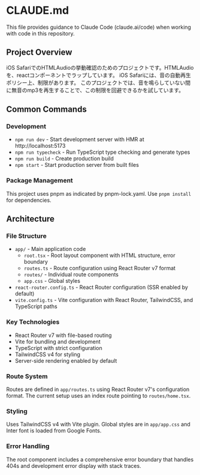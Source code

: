 # CLAUDE.md

This file provides guidance to Claude Code (claude.ai/code) when working with code in this repository.

## Project Overview
iOS SafariでのHTMLAudioの挙動確認のためのプロジェクトです。HTMLAudioを、reactコンポーネントでラップしています。
iOS Safariには、音の自動再生ポリシー上、制限があります。
このプロジェクトでは、音を鳴らしていない間に無音のmp3を再生することで、この制限を回避できるかを試しています。

## Common Commands

### Development
- `npm run dev` - Start development server with HMR at http://localhost:5173
- `npm run typecheck` - Run TypeScript type checking and generate types
- `npm run build` - Create production build
- `npm start` - Start production server from built files

### Package Management
This project uses pnpm as indicated by pnpm-lock.yaml. Use `pnpm install` for dependencies.

## Architecture

### File Structure
- `app/` - Main application code
  - `root.tsx` - Root layout component with HTML structure, error boundary
  - `routes.ts` - Route configuration using React Router v7 format
  - `routes/` - Individual route components
  - `app.css` - Global styles
- `react-router.config.ts` - React Router configuration (SSR enabled by default)
- `vite.config.ts` - Vite configuration with React Router, TailwindCSS, and TypeScript paths

### Key Technologies
- React Router v7 with file-based routing
- Vite for bundling and development
- TypeScript with strict configuration
- TailwindCSS v4 for styling
- Server-side rendering enabled by default

### Route System
Routes are defined in `app/routes.ts` using React Router v7's configuration format. The current setup uses an index route pointing to `routes/home.tsx`.

### Styling
Uses TailwindCSS v4 with Vite plugin. Global styles are in `app/app.css` and Inter font is loaded from Google Fonts.

### Error Handling
The root component includes a comprehensive error boundary that handles 404s and development error display with stack traces.